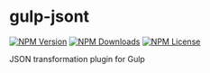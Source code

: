 # gulp-jsont

  [![NPM Version][npm-image]][npm-url]
  [![NPM Downloads][downloads-image]][downloads-url]
  [![NPM License][license-image]][license-url]
  
JSON transformation plugin for Gulp

[npm-image]: https://img.shields.io/npm/v/gulp-jsont.svg
[npm-url]: https://npmjs.org/package/gulp-jsont
[downloads-image]: https://img.shields.io/npm/dm/gulp-jsont.svg
[downloads-url]: https://npmjs.org/package/gulp-jsont
[license-image]: https://img.shields.io/npm/l/gulp-jsont.svg
[license-url]: https://npmjs.org/package/gulp-jsont
